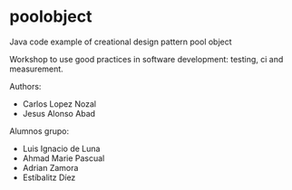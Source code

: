 poolobject
==========


Java code example of creational design pattern pool object

Workshop to use good practices in software development: testing, ci and measurement.

Authors:

- Carlos Lopez Nozal
- Jesus Alonso Abad

Alumnos grupo:
- Luis Ignacio de Luna
- Ahmad Marie Pascual
- Adrian Zamora
- Estíbalitz Díez

